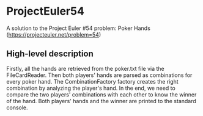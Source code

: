 # ProjectEuler54
A solution to the Project Euler #54 problem: Poker Hands (https://projecteuler.net/problem=54)

## High-level description
Firstly, all the hands are retrieved from the poker.txt file via the FileCardReader.
Then both players' hands are parsed as combinations for every poker hand.
The CombinationFactory factory creates the right combination by analyzing the player's hand.
In the end, we need to compare the two players' combinations with each other to know the winner of the hand.
Both players' hands and the winner are printed to the standard console.
